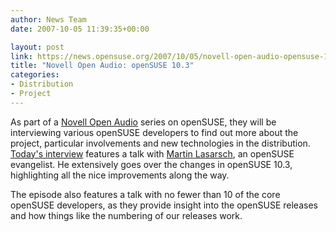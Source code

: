 ```yaml
---
author: News Team
date: 2007-10-05 11:39:35+00:00

layout: post
link: https://news.opensuse.org/2007/10/05/novell-open-audio-opensuse-103/
title: "Novell Open Audio: openSUSE 10.3"
categories:
- Distribution
- Project
---
```

As part of a [Novell Open Audio](http://www.novell.com/feeds/openaudio) series on openSUSE, they will be interviewing various openSUSE developers to find out more about the project, particular involvements and new technologies in the distribution. [Today's interview](http://www.novell.com/feeds/openaudio/?p=180) features a talk with [Martin Lasarsch](http://en.opensuse.org/User:Mlasars), an openSUSE evangelist. He extensively goes over the changes in openSUSE 10.3, highlighting all the nice improvements along the way.

The episode also features a talk with no fewer than 10 of the core openSUSE developers, as they provide insight into the openSUSE releases and how things like the numbering of our releases work.
